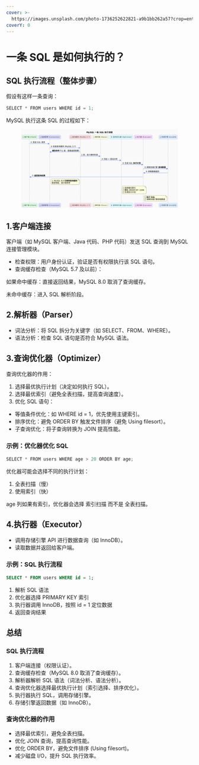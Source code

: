 ```yaml
---
cover: >-
  https://images.unsplash.com/photo-1736252622821-a9b1bb262a57?crop=entropy&cs=srgb&fm=jpg&ixid=M3wxOTcwMjR8MHwxfHJhbmRvbXx8fHx8fHx8fDE3MzkwOTkzNzJ8&ixlib=rb-4.0.3&q=85
coverY: 0
---
```


# 一条 SQL 是如何执行的？

## SQL 执行流程（整体步骤）

假设有这样一条查询：

```java
SELECT * FROM users WHERE id = 1;
```

MySQL 执行这条 SQL 的过程如下：

<figure><img src="../../.gitbook/assets/image (2).png" alt=""><figcaption></figcaption></figure>

## 1.客户端连接

客户端（如 MySQL 客户端、Java 代码、PHP 代码）发送 SQL 查询到 MySQL 连接管理模块。

* 检查权限：用户身份认证，验证是否有权限执行该 SQL 语句。
* 查询缓存检查（MySQL 5.7 及以前）：

如果命中缓存：直接返回结果，MySQL 8.0 取消了查询缓存。

未命中缓存：进入 SQL 解析阶段。

## 2.解析器（Parser）

* 词法分析：将 SQL 拆分为关键字（如 SELECT、FROM、WHERE）。
* 语法分析：检查 SQL 语句是否符合 MySQL 语法。

## 3.查询优化器（Optimizer）

查询优化器的作用：

1. 选择最优执行计划（决定如何执行 SQL）。
2. 选择最优索引（避免全表扫描，提高查询速度）。
3. 优化 SQL 语句：

* 等值条件优化：如 WHERE id = 1，优先使用主键索引。
* 排序优化：避免 ORDER BY 触发文件排序（避免 Using filesort）。
* 子查询优化：将子查询转换为 JOIN 提高性能。

### 示例：优化器优化 SQL

```java
SELECT * FROM users WHERE age > 20 ORDER BY age;
```

优化器可能会选择不同的执行计划：

1. 全表扫描（慢）
2. 使用索引（快）

age 列如果有索引，优化器会选择 索引扫描 而不是 全表扫描。

## 4.执行器（Executor）

* 调用存储引擎 API 进行数据查询（如 InnoDB）。
* 读取数据并返回给客户端。

### 示例：SQL 执行流程

```sql
SELECT * FROM users WHERE id = 1;
```

1. 解析 SQL 语法
2. 优化器选择 PRIMARY KEY 索引
3. 执行器调用 InnoDB，按照 id = 1 定位数据
4. 返回查询结果

## 总结

### SQL 执行流程

1. 客户端连接（权限认证）。
2. 查询缓存检查（MySQL 8.0 取消了查询缓存）。
3. 解析器解析 SQL 语法（词法分析、语法分析）。
4. 查询优化器选择最优执行计划（索引选择、排序优化）。
5. 执行器执行 SQL，调用存储引擎。
6. 存储引擎返回数据（如 InnoDB）。

### 查询优化器的作用

* 选择最优索引，避免全表扫描。
* 优化 JOIN 查询，提高查询性能。
* 优化 ORDER BY，避免文件排序 (Using filesort)。
* 减少磁盘 I/O，提升 SQL 执行效率。







